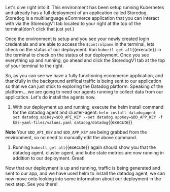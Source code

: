 Let's dive right into it. This environment has been setup running Kubernetes and already has a full deployment of an application called Storedog. Storedog is a multilanguage eCommerce application that you can interact with via the StoredogV1 tab located to your right at the top of the terminal(don't click that just yet.)

Once the environment is setup and you see your newly created login credentials and are able to access the `$controlpane` in the terminal, lets check on the status of our deployment. Run `kubectl get all`{{execute}} in the terminal to check on the status of our deployment. Once you see everything up and running, go ahead and click the StoredogV1 tab at the top of your terminal to the right.

So, as you can see we have a fully functioning ecommerce application, and thankfully in the background artifical traffic is being sent to our application so that we can just stick to exploring the Datadog platform. Speaking of the platform....we are going to need our agents running to collect data from our application. Let's do install the agents now.

1. With our deployment up and running, execute the helm install command for the datadog agent and cluster-agent: `helm install datadogagent --set datadog.apiKey=$DD_API_KEY --set datadog.appKey=$DD_APP_KEY -f k8s-yaml-files/values.yaml datadog/datadog`{{execute}}

**Note** Your `$DD_API_KEY` and `$DD_APP_KEY` are being grabbed from the environment, so no need to manually edit the above command.

1. Running `kubectl get all`{{execute}} again should show you that the datadog agent, cluster agent, and kube state metrics are now running in addition to our deployment. Great!

Now that our deployment is up and running, traffic is being generated and sent to our app, and we have used helm to install the datadog agent, we can now move onto looking into some information about our deployment in the next step. See you there!


